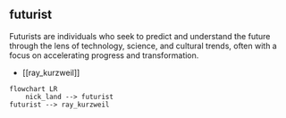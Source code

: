## futurist
Futurists are individuals who seek to predict and understand the future through the lens of technology, science, and cultural trends, often with a focus on accelerating progress and transformation.


- [[ray_kurzweil]]

```mermaid
flowchart LR
    nick_land --> futurist
futurist --> ray_kurzweil
```
